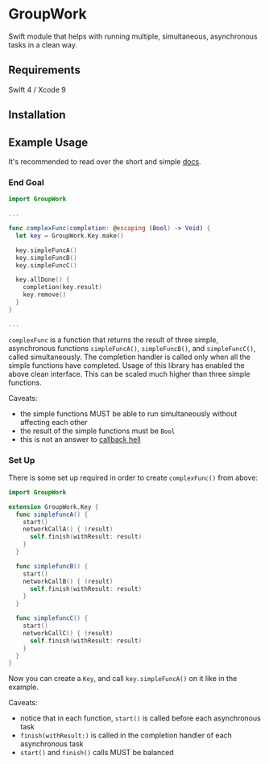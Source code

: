 # GroupWork

Swift module that helps with running multiple, simultaneous, asynchronous tasks in a clean way.

## Requirements

Swift 4 / Xcode 9

## Installation

## Example Usage

It's recommended to read over the short and simple [docs]().

### End Goal

```swift
import GroupWork

...

func complexFunc(completion: @escaping (Bool) -> Void) {
  let key = GroupWork.Key.make()

  key.simpleFuncA()
  key.simpleFuncB()
  key.simpleFuncC()

  key.allDone() {
    completion(key.result)
    key.remove()
  }
}

...
```

`complexFunc` is a function that returns the result of three simple, asynchronous functions `simpleFuncA()`, `simpleFuncB()`, and `simpleFuncC()`, called simultaneously. The completion handler is called only when all the simple functions have completed. Usage of this library has enabled the above clean interface. This can be scaled much higher than three simple functions.

Caveats:
  - the simple functions MUST be able to run simultaneously without affecting each other
  - the result of the simple functions must be `Bool`
  - this is not an answer to [callback hell](http://callbackhell.com/)

### Set Up

There is some set up required in order to create `complexFunc()` from above:

```swift
import GroupWork

extension GroupWork.Key {
  func simplefuncA() {
    start()
    networkCallA() { (result)
      self.finish(withResult: result)
    }
  }

  func simplefuncB() {
    start()
    networkCallB() { (result)
      self.finish(withResult: result)
    }
  }

  func simplefuncC() {
    start()
    networkCallC() { (result)
      self.finish(withResult: result)
    }
  }
}
```

Now you can create a `Key`, and call `key.simpleFuncA()` on it like in the example.

Caveats:
  - notice that in each function, `start()` is called before each asynchronous task
  - `finish(withResult:)` is called in the completion handler of each asynchronous task
  - `start()` and `finish()` calls MUST be balanced
